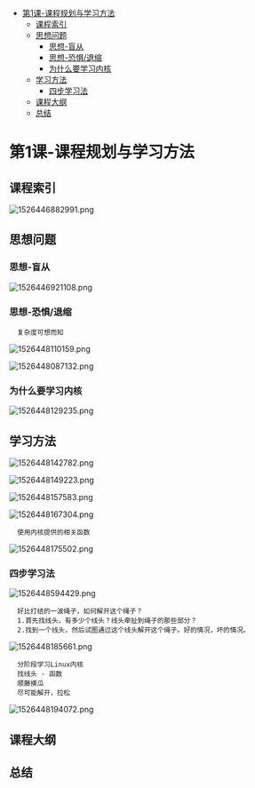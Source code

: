 <!-- TOC depthFrom:1 depthTo:6 withLinks:1 updateOnSave:1 orderedList:0 -->

- [第1课-课程规划与学习方法](#第1课-课程规划与学习方法)
	- [课程索引](#课程索引)
	- [思想问题](#思想问题)
		- [思想-盲从](#思想-盲从)
		- [思想-恐惧/退缩](#思想-恐惧退缩)
		- [为什么要学习内核](#为什么要学习内核)
	- [学习方法](#学习方法)
		- [四步学习法](#四步学习法)
	- [课程大纲](#课程大纲)
	- [总结](#总结)

<!-- /TOC -->

# 第1课-课程规划与学习方法

## 课程索引


![1526446882991.png](image/1526446882991.png)

## 思想问题

### 思想-盲从

![1526446921108.png](image/1526446921108.png)

### 思想-恐惧/退缩

      复杂度可想而知

![1526448110159.png](image/1526448110159.png)

![1526448087132.png](image/1526448087132.png)

### 为什么要学习内核

![1526448129235.png](image/1526448129235.png)




## 学习方法

![1526448142782.png](image/1526448142782.png)

![1526448149223.png](image/1526448149223.png)

![1526448157583.png](image/1526448157583.png)

![1526448167304.png](image/1526448167304.png)

      使用内核提供的相关函数
      
![1526448175502.png](image/1526448175502.png)

### 四步学习法

![1526448594429.png](image/1526448594429.png)

      好比打结的一波绳子，如何解开这个绳子？
      1.首先找线头，有多少个线头？线头牵扯到绳子的那些部分？
      2.找到一个线头，然后试图通过这个线头解开这个绳子。好的情况，坏的情况。

![1526448185661.png](image/1526448185661.png)

      分阶段学习Linux内核
      找线头 - 函数
      顺藤摸瓜
      尽可能解开，拉松

![1526448194072.png](image/1526448194072.png)







## 课程大纲



## 总结
